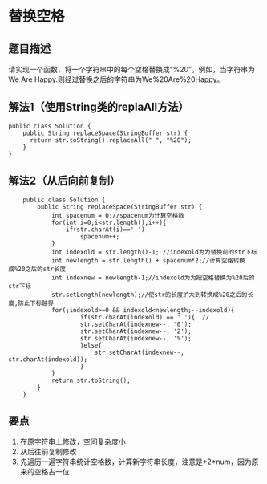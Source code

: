 # 替换空格

## 题目描述
请实现一个函数，将一个字符串中的每个空格替换成“%20”。例如，当字符串为We Are Happy.则经过替换之后的字符串为We%20Are%20Happy。

## 解法1（使用String类的replaAll方法）
    public class Solution {
        public String replaceSpace(StringBuffer str) {
          return str.toString().replaceAll(" ", "%20");
        }
    }

## 解法2（从后向前复制）

        public class Solution {
            public String replaceSpace(StringBuffer str) {
                int spacenum = 0;//spacenum为计算空格数
                for(int i=0;i<str.length();i++){
                    if(str.charAt(i)==' ')
                        spacenum++;
                }
                int indexold = str.length()-1; //indexold为为替换前的str下标
                int newlength = str.length() + spacenum*2;//计算空格转换成%20之后的str长度
                int indexnew = newlength-1;//indexold为为把空格替换为%20后的str下标
                str.setLength(newlength);//使str的长度扩大到转换成%20之后的长度,防止下标越界
                for(;indexold>=0 && indexold<newlength;--indexold){ 
                        if(str.charAt(indexold) == ' '){  //
                        str.setCharAt(indexnew--, '0');
                        str.setCharAt(indexnew--, '2');
                        str.setCharAt(indexnew--, '%');
                        }else{
                            str.setCharAt(indexnew--, str.charAt(indexold));
                        }
                }
                return str.toString();
            }
        }

## 要点
1. 在原字符串上修改，空间复杂度小
2. 从后往前复制修改
3. 先遍历一遍字符串统计空格数，计算新字符串长度，注意是+2\*num，因为原来的空格占一位
